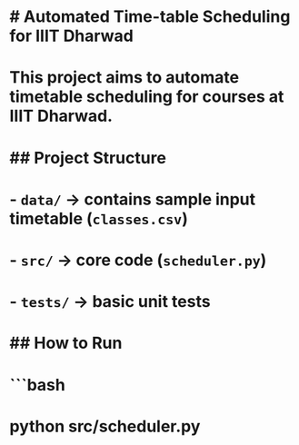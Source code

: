# \# Automated Time-table Scheduling for IIIT Dharwad

# 

# This project aims to automate timetable scheduling for courses at IIIT Dharwad.

# 

# \## Project Structure

# \- `data/` → contains sample input timetable (`classes.csv`)

# \- `src/` → core code (`scheduler.py`)

# \- `tests/` → basic unit tests

# 

# \## How to Run

# ```bash

# python src/scheduler.py



